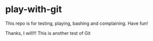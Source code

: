 # play-with-git
This repo is for testing, playing, bashing and complaining.  Have fun!

Thanks, I will!!!
This is another test of Git
